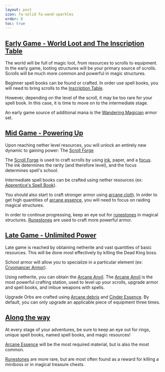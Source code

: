 ```yaml
---
layout: post
icon: fa-solid fa-wand-sparkles
order: 8
toc: true
---
```


## <u>Early Game - World Loot and The Inscription Table</u>
The world will be full of magic loot, from resources to scrolls to equipment. In the early game, looting structures will be your primary source of scrolls. Scrolls will be much more common and powerful in magic structures.

Beginner spell books can be found or crafted. In order use spell books, you will need to bring scrolls to the [Inscription Table](../blocks/#irons_spellbooks:inscription_table).

However, depending on the level of the scroll, it may be too rare for your spell book. In this case, it is time to move on to the intermediate stage.

An early game source of additional mana is the [Wandering Magician](../armor/#Wandering%20Magician) armor set.

## <u>Mid Game - Powering Up</u>

Upon reaching nether level resources, you will unlock an entirely new dynamic to gaining power: The [Scroll Forge](../blocks/#irons_spellbooks:scroll_forge)

The [Scroll Forge](../blocks/#irons_spellbooks:scroll_forge) is used to craft scrolls by using [ink](../#ink), paper, and a [focus](../#focuses). The ink determines the rarity (and therefore level), and the focus determines spell's school.

Intermediate spell books can be crafted using nether resources (ex: [Apprentice's Spell Book](../spellbooks/#irons_spellbooks:gold_spell_book)). 

You should also start to craft stronger armor using [arcane cloth](../items/#irons_spellbooks:magic_cloth). In order to get high quantities of [arcane essence](../items/#irons_spellbooks:arcane_essence), you will need to focus on raiding magical structures.

In order to continue progressing, keep an eye out for [runestones](../#runestones) in magical structures. [Runestones](../#runestones) are used to craft more powerful armor.

## <u>Late Game - Unlimited Power</u>
Late game is reached by obtaining netherite and vast quantities of basic resources. This will be done most effectively by killing the Dead King boss.

School armor will allow you to specialize in a particular element (ex: [Cryomancer Armor](../armor/#Cryomancer)).

Using netherite, you can obtain the [Arcane Anvil](../blocks/#irons_spellbooks:arcane_anvil). The [Arcane Anvil](../blocks/#irons_spellbooks:arcane_anvil) is the most powerful crafting station, used to level up your scrolls, upgrade armor and spell books, and imbue weapons with spells.

Upgrade Orbs are crafted using [Arcane debris](../blocks/#irons_spellbooks:arcane_debris) and [Cinder Essence](../items/#irons_spellbooks:cinder_essence). By default, you can only upgrade an applicable piece of equipment three times.
 
## <u>Along the way</u>
At every stage of your adventures, be sure to keep an eye out for rings, unique spell books, named spell books, and magic resources!

[Arcane Essence](../items/#irons_spellbooks:arcane_essence) will be the most required material, but is also the most common.

[Runestones](../#runestones) are more rare, but are most often found as a reward for killing a miniboss or in magical treasure chests.
